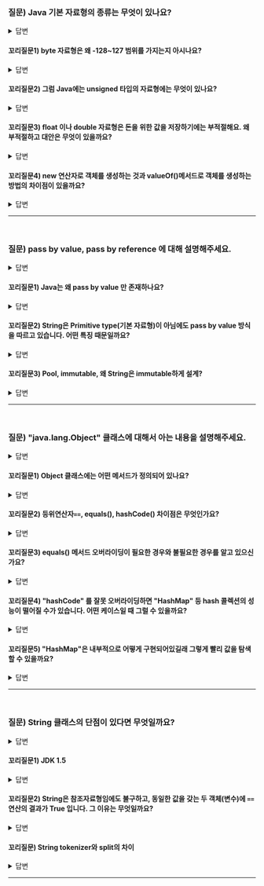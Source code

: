 ### 질문) Java 기본 자료형의 종류는 무엇이 있나요?

<details>
    <summary>답변</summary>

- 정수형 : byte, short, int, long (aka. bsil)
- 실수형 : float, double (aka. fd)
- 그 외 : boolean
![Alt text](./assets/image.png)

</details>

#### 꼬리질문1) byte 자료형은 왜 -128~127 범위를 가지는지 아시나요?

<details>
    <summary>답변</summary>

- 1byte 는 8bit
- 컴퓨터의 최소 단위 bit는 0, 1 2진수 값을 저장 가능
- 그런데, 자바의 정수형 기본 자료형은 모두 signed 타입
- 가장 첫 번째 비트는 부호를 나타내는 비트.
- 따라서 1000_0000 ~ 0111_111 &rarr; -128~127

</details>

#### 꼬리질문2) 그럼 Java에는 unsigned 타입의 자료형에는 무엇이 있나요?

<details>
    <summary>답변</summary>

- char
- 참고 링크 : [is-java-char-signed-or-unsigned-for-arithmetic](https://stackoverflow.com/questions/54924058/is-java-char-signed-or-unsigned-for-arithmetic)

</details>

#### 꼬리질문3) float 이나 double 자료형은 돈을 위한 값을 저장하기에는 부적절해요. 왜 부적절하고 대안은 무엇이 있을까요?

<details>
    <summary>답변</summary>

- BigDecimal
- 참고 링크 : [@new_wisdom/Java-BigDecimal](https://velog.io/@new_wisdom/Java-BigDecimal과-함께하는-아마찌의-너드짓)

</details>

#### 꼬리질문4) new 연산자로 객체를 생성하는 것과 valueOf()메서드로 객체를 생성하는 방법의 차이점이 있을까요?

<details>
    <summary>답변</summary>

- contents

</details>

---
</br>

### 질문) pass by value, pass by reference 에 대해 설명해주세요.

<details>
    <summary>답변</summary>

- 두 방식 모두 메서드를 호출할 때, 파라미터를 통해 값을 전달하는 방식이다.
- pass by value : 복사된 값만 전달되는 방식으로, 기본 자료형은 항상 이에 해당된다.
- pass by reference : 객체에 대한 참조가 전달되는 방식으로, 
- 그러나, Java는 모든 메서드 호출에 있어 pass by value 방식을 사용하고 있습니다.

- 참고 링크 : [Pass By Value, Pass by Reference
-항해일지:티스토리](https://internet-craft.tistory.com/2)
- 참고 링크 : [call by value vs call by reference - 유도진 | 백엔드 데브코스 2기 | 백둥이Deview 220329
](https://youtu.be/34RAc5gdl54?si=J_yTUzFxmtjXrbXG)
![](./assets/백엔드_데브코스_2기_유도진.png)

</details>

#### 꼬리질문1) Java는 왜 pass by value 만 존재하나요?

<details>
    <summary>답변</summary>

- 기본 자료형이 아닌 자료형의 경우, 주소 값을 복사하기 때문.
- 참고 링크 : [JAVA) 자바에서는 Call By Reference가 불가능 합니다.](https://shanepark.tistory.com/380)
- 참고 링크 : [Java는 Call by reference가 없다](https://deveric.tistory.com/92)

</details>

#### 꼬리질문2) String은 Primitive type(기본 자료형)이 아님에도 pass by value 방식을 따르고 있습니다. 어떤 특징 때문일까요?

<details>
    <summary>답변</summary>

- String pool을 통해 immutable로 관리되기 때문

</details>

#### 꼬리질문3) Pool, immutable, 왜 String은 immutable하게 설계?

<details>
    <summary>답변</summary>

- 내용

</details>

---
</br>

### 질문) "java.lang.Object" 클래스에 대해서 아는 내용을 설명해주세요.

<details>
    <summary>답변</summary>

- 모든 클래스의 최상위 클래스 이다.
- 묵시적으로 Object 클래스를 상속받고 있다.
- Object 클래스 상속을 통해 모든 클래스의 기본적인 행동을 정의할 수 있다.

</details>

#### 꼬리질문1) Object 클래스에는 어떤 메서드가 정의되어 있나요?

<details>
    <summary>답변</summary>

- 객체 처리 메서드 :
    - `public String toString()` : 객체를 문자열로 표현. println() 메서드에 매개변수로 객체가 들어갈 경우와 객체에 `+` 연산을 수행할 경우 자동으로 `toString()` 메서드가 호출된다.
    - `public boolean equals(Object obj)`
    - hasCode()
- 쓰레드 관련 메서드 : 

</details>

#### 꼬리질문2) 등위연산자`==`, equals(), hashCode() 차이점은 무엇인가요?

<details>
    <summary>답변</summary>

- 등위 연산자 : 기본자료형을 비교할 땐 값을, 참조자료형을 비교할 땐 주소값을 비교하게 된다. &rarr; 그럼 결국 stack에 저장된 값을 비교한다는거 아닌가?
- equlas() : hasCode() 메서드를 호출하여 값을 비교한다.
- hasCode() : 객체의 주소값을 반환한다.

</details>

#### 꼬리질문3) equals() 메서드 오버라이딩이 필요한 경우와 불필요한 경우를 알고 있으신가요?

<details>
    <summary>답변</summary>

- 동일한 객체간의 (멤버변수 등) 비교가 필요한 경우 오버라이딩이 필요.
- 비교를 제외한 기능위주의 클래스인 경우 오버라이딩 불필요.
- 만약, 

</details>


#### 꼬리질문4) "hashCode" 를 잘못 오버라이딩하면 "HashMap" 등 hash 콜렉션의 성능이 떨어질 수가 있습니다. 어떤 케이스일 때 그럴 수 있을까요?

<details>
    <summary>답변</summary>

- 내용

</details>

#### 꼬리질문5) "HashMap"은 내부적으로 어떻게 구현되어있길래 그렇게 빨리 값을 탐색할 수 있을까요?

<details>
    <summary>답변</summary>

- 내용

</details>

---
</br>


### 질문) String 클래스의 단점이 있다면 무엇일까요?

<details>
    <summary>답변</summary>

- String 클래스는 불변객체 Immutable하다.
- 따라서 하나의 객체에 변경 작업이 계속되면, 변경(재할당)마다 새로운 객체를 Heap 영역의 String Pool 이라는 공간에 저장한다. 저장되는 영역은 한계가 있다.

</details>

#### 꼬리질문1) JDK 1.5

<details>
    <summary>답변</summary>

</details>

#### 꼬리질문2) String은 참조자료형임에도 불구하고, 동일한 값을 갖는 두 객체(변수)에 `==` 연산의 결과가 True 입니다. 그 이유는 무엇일까요?

<details>
    <summary>답변</summary>

- Constant Pool
- 참고 링크 : [Java String Pool](https://junhyunny.github.io/java/java-string-pool/)


</details>

#### 꼬리질문) String tokenizer와 split의 차이

<details>
    <summary>답변</summary>

- split : 분리의 기준이 되는 대상이 포함되지 않는다.
- tokenizer : 포함된다.

참고링크 : [https://velog.io/@junho5336/String.split의-limit](https://velog.io/@junho5336/String.split%EC%9D%98-limit)

</details>

---
</br>